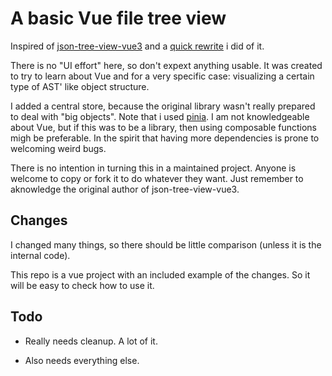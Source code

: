 # A basic Vue file tree view 

Inspired of [json-tree-view-vue3](https://github.com/seijikohara/json-tree-view-vue3) and a [quick rewrite](https://github.com/audiBookning/json-tree-view-vue3) i did of it.

There is no "UI effort" here, so don't expext anything usable. It was created to try to learn about Vue and for a very specific case: visualizing a certain type of AST' like object structure.

I added a central store, because the original library wasn't really prepared to deal with "big objects". Note that i used [pinia](https://github.com/vuejs/pinia). I am not knowledgeable about Vue, but if this was to be a library, then using composable functions migh be preferable. In the spirit that having more dependencies is prone to welcoming weird bugs.

There is no intention in turning this in a maintained project. Anyone is welcome to copy or fork it to do whatever they want. Just remember to aknowledge the original author of json-tree-view-vue3.

## Changes

I changed many things, so there should be little comparison (unless it is the internal code).

This repo is a vue project with an included example of the changes. So it will be easy to check how to use it.

## Todo

- Really needs cleanup. A lot of it.

- Also needs everything else.

